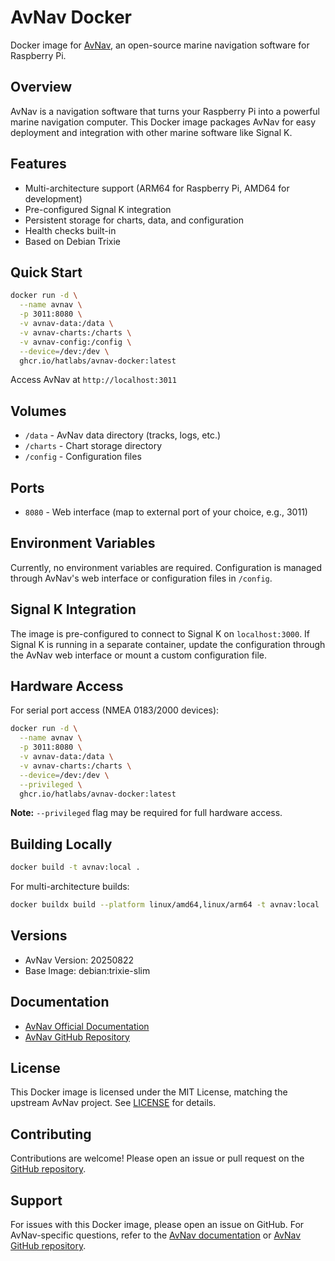 # AvNav Docker

Docker image for [AvNav](https://www.wellenvogel.net/software/avnav/docs/), an open-source marine navigation software for Raspberry Pi.

## Overview

AvNav is a navigation software that turns your Raspberry Pi into a powerful marine navigation computer. This Docker image packages AvNav for easy deployment and integration with other marine software like Signal K.

## Features

- Multi-architecture support (ARM64 for Raspberry Pi, AMD64 for development)
- Pre-configured Signal K integration
- Persistent storage for charts, data, and configuration
- Health checks built-in
- Based on Debian Trixie

## Quick Start

```bash
docker run -d \
  --name avnav \
  -p 3011:8080 \
  -v avnav-data:/data \
  -v avnav-charts:/charts \
  -v avnav-config:/config \
  --device=/dev:/dev \
  ghcr.io/hatlabs/avnav-docker:latest
```

Access AvNav at `http://localhost:3011`

## Volumes

- `/data` - AvNav data directory (tracks, logs, etc.)
- `/charts` - Chart storage directory
- `/config` - Configuration files

## Ports

- `8080` - Web interface (map to external port of your choice, e.g., 3011)

## Environment Variables

Currently, no environment variables are required. Configuration is managed through AvNav's web interface or configuration files in `/config`.

## Signal K Integration

The image is pre-configured to connect to Signal K on `localhost:3000`. If Signal K is running in a separate container, update the configuration through the AvNav web interface or mount a custom configuration file.

## Hardware Access

For serial port access (NMEA 0183/2000 devices):

```bash
docker run -d \
  --name avnav \
  -p 3011:8080 \
  -v avnav-data:/data \
  -v avnav-charts:/charts \
  --device=/dev:/dev \
  --privileged \
  ghcr.io/hatlabs/avnav-docker:latest
```

**Note:** `--privileged` flag may be required for full hardware access.

## Building Locally

```bash
docker build -t avnav:local .
```

For multi-architecture builds:

```bash
docker buildx build --platform linux/amd64,linux/arm64 -t avnav:local .
```

## Versions

- AvNav Version: 20250822
- Base Image: debian:trixie-slim

## Documentation

- [AvNav Official Documentation](https://www.wellenvogel.net/software/avnav/docs/)
- [AvNav GitHub Repository](https://github.com/wellenvogel/avnav)

## License

This Docker image is licensed under the MIT License, matching the upstream AvNav project. See [LICENSE](LICENSE) for details.

## Contributing

Contributions are welcome! Please open an issue or pull request on the [GitHub repository](https://github.com/hatlabs/avnav-docker).

## Support

For issues with this Docker image, please open an issue on GitHub. For AvNav-specific questions, refer to the [AvNav documentation](https://www.wellenvogel.net/software/avnav/docs/) or [AvNav GitHub repository](https://github.com/wellenvogel/avnav).
